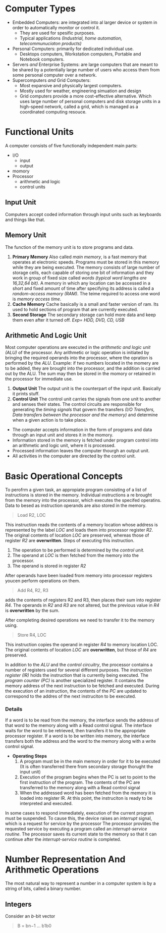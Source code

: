 # Computer Types
* Embedded Computers: are integrated into al larger device or system in order to automatically monitor or control it.
  - They are used for spesific purposes.
  - Typical applications *(Industrial, home automation, telecommunuciaton products)*
* Personal Computers: primarily for dedicated individual use.
  - Desktops computers, Workstation computers, Portable and Notebook computers.
* Servers *and* Enterprise Systems: are large computers that are meant to be shared by a potentially large number of users who access them  	from some personal computer over a network.
* Supercomputers *and* Grid Computers:
  - Most expansive and physically largest computers.
  - Mostly used for weather, engineering simuation and design
  - Grid computers provide a more cost-effective alternative. Which uses large number of personal computers and disk storage units in a high-speed network, called a grid, which is managed as a coordinated computing resouce.
  
# Functional Units
A computer consists of five functionally independent main parts:
- I/O
  - input
  - output
- momory
- Processor
  - arithmetic and logic    
  - control units
  
## Input Unit
Computers accept coded information through input units such as keyboards and things like that.
## Memory Unit
The function of the memory unit is to store programs and data.
1. __Primary Memory__
Also called *main memory*, is a fast memory that operates at electronic speeds. Programs must be stored in this memory while they are being executed. The memory consists of large number of storage cells, each capable of storing one bit of information and they work in group of fixed size called *words (typical word lengths are 16,32,64 bit)*. A memory in which any location can be accessed in a short and fixed amount of time after specifying its address is called a *random-access memory (RAM)*. The teime required to access one word is *memory access time*.
2. __Cache Memory__
Cache basically is a small and faster version of ram. Its used to hold sections of program that are currently executed.
3. __Second Storage__
The secondary storage can hold more data and keep them even after it turned off. *Exp= HDD, DVD, CD, USB*

## Arithmetic And Logic Unit
Most computer operations are executed in the *arithmetic and logic unit (ALU)* of the processor. Any arithmetic or logic operation is initiated by bringing the required operands into the processor, where the opration is performed by the *ALU*. Example: if two numbers located in the momery are to be added, they are brought into the processor, and the addition is carried out by the ALU. The sum may then be stored in the momory or retained in the processor for immediate use.
1. __Output Unit__
The output unit is the counterpart of the input unit. Basically it prints stuff.
2. __Control Unit__
The control unit carries the signals from one unit to another and senses their states. The control circuits are responsible for generating the *timing signals* that govern the transfers *(I/O Transfers, Data transfers between the processor and the memory)* and determine when a given action is to take place.

* The computer accepts information in the form of programs and data through an input unit and stores it in the momory.
* Information stored in the memory is fetched under program control into an arithmetic and logic unit, where it is processed.
* Processed information leaves the computer thourgh an output unit.
* All activities in the computer are directed by the control unit.

# Basic Operational Concepts
To perofrm a given task, an appropiate program consisting of a list of instructions is stored in the memory. Individual ınstructions a re brought from the memory into the processor, which executes the specifed operatins. Data to besed as instruction operands are also stored in the memory.

> Load R2, LOC

This instruction reads the contents of a memory location whose address is represented by the label *LOC* and loads them into processor register *R2*. The original contents of location *LOC* are preserved, whereas those of register *R2* are **overwritten**. Steps of executing this instruction.
1. The operation to be performed is determined by the *control unit.*
2. The operand at *LOC* is then fetched from the memory into the processor.
3. The operand is stored in register *R2*

After operands have been loaded from memory into processor registers youcen perform operations on them.

> Add R4, R2, R3

adds the contents of registers R2 and R3, then places their sum into register *R4*. The operands in *R2* and *R3* are not altered, but the previous value in *R4* is **overwritten** by the sum.

After completing desired operations we need to transfer it to the memory using.

> Store R4, LOC

This instruction copies the operand in register *R4* to memory location LOC. The original contents of location *LOC* are **overwritten**, but those of *R4* are preserved.

In addition to the *ALU* and the *control circuitry*, the processor contains a number of registers used for several different purposes. The *instruction register (IR)* holds the instruction that is currently being executed. The *program counter (PC)* is another specialized register. It contains the memory address of the next instruction to be fetched and executed. During the execution of an instruction, the contents of the *PC* are updated to correspond to the addres of the next instruciton to be executed.

### Details
If a word is to be read from the memory, the interface sends the address of that word to the memory along with a Read control       signal. The interface waits for the word to be retrieved, then transfers it to the appropriate processor register. If a word is to       be written into memory, the interface transfers both the address and the word to the memory along with a write control signal. </li>
* **Operating Steps**
    1. A program must be in the main memory in order for it to be executed (It is often transferred there from secondary storage thorught the input unit)
    2. Execution of the program begins when the PC is set to point to the first instruction of the program. The contents of the PC are transferred to the memory along with a Read control signal
    3. When the addressed word has been fetched from the memory it is loaded into register IR. At this point, the instruciton is ready to be interpreted and executed.   
    
In some cases to respond immediately, execution of the current program must be suspended. To cause this, the device raises an *interrupt* signal, which is a request for service by the processor The processor provides the requested service by executing a program called an *interrupt-service routine*. The processor saves its current state to the memory so that it can continue after the *interrupt-service routine* is completed.

# Number Representation And Arithmetic Operations
The most natural way to represent a number in a computer system is by a string of bits,
called a binary number.

## Integers
Consider an *b*-bit vector
> B = bn−1 ... b1b0
















